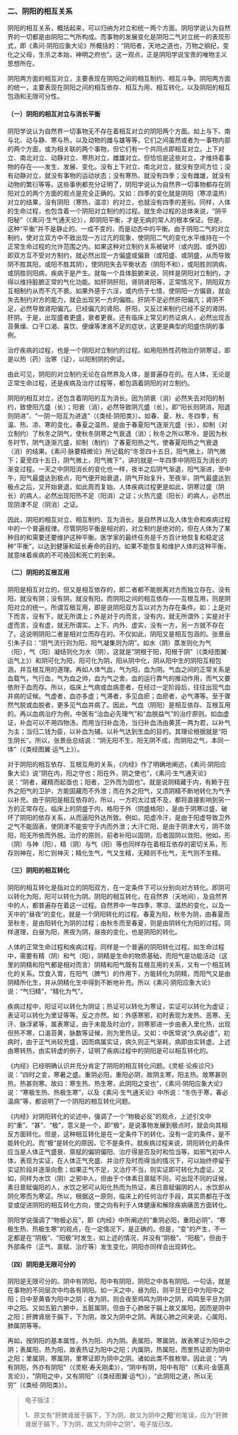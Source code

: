 ### 二、阴阳的相互关系

阴阳的相互关系，概括起来，可以归纳为对立和统一两个方面。阴阳学说认为自然界的一切都是由阴阳二气所构成。而事物的发展变化是阴阳二气对立统一的表现形式，即《素问·阴阳应象大论》所概括的：“阴阳者，天地之道也，万物之纲纪，变化之父母，生杀之本始，神明之府也”。这一观点，正是阴阳学说宝贵的唯物主义思想所在。

阴阳两方面的相互对立，主要表现在阴阳之间的相互制约、相互斗争。阴阳两方面的统一，主要表现在阴阳之间的相互依存、相互为用、相互转化，以及阴阳的相互包涵和无限可分性。

#### （一）阴阳的相互对立与消长平衡

阴阳学说认为自然界一切事物无不存在着相互对立的阴阳两个方面。如上与下、南与北、动与静、寒与热，以及动物的雌与雄等等，它们之间虽然或者为一事物内部的两个方面，或为相关联的两个事物，但它们有一个共同点即相互对立。上下对立、南北对立、动静对立、寒热对立，雌雄对立。但恰恰是这些对立，才维持着事物的存在——发生、发展、变化。没有上下对立、南北对立，就没有空间方位；没有动静对立，就没有事物的运动状态；没有寒热、就没有四季；没有雌雄，就没有动物的繁衍等等。这些事例都充分证明了，阴阳学说认为自然界一切事物都存在阴阳对立的两个方面的观点是完全正确的。又如：四季的变化就是阴阳（寒凉温热）对立的结果，没有阴阳（寒热，温凉）的对立，也就没有四季的差别。同样，人体的生命过程，也包含着一个阴阳对立制约的过程。就生命过程的总体来说，“阴平阳秘”（《素问·生气通天论》），即阴阳平衡，才是无病的常人的根本保证。但是，这种“平衡”并不是静止的、一成不变的，而是动态中的平衡。由于阴阳二气的对立制约，使对立双方中不致出现一方过亢的现象，使阴阳二气的变化水平维持在一个正常生命过程的允许范围之内。如果这种对立制约关系被破坏（或内因、或外因）即双方互不受对方制约，就必然出现一方偏盛或偏衰（或阳盛、或阴盛，从而导致阴不胜其阳，或阳不胜其阴），使阴阳失去平衡状态（阴阳不和），或阳胜则阴病，或阴胜则阳病，疾病于是产生。就每一个具体脏腑来说，同样是阴阳对立制约，才得以维持脏腑正常的气化功能。如肝阴肝阳，肾阴肾阳等，正常情况下，阴阳双方互相制约从而不亢不衰。如果外感于六淫，或内伤于七情，使阴阳一方偏衰，就会失去制约对方的能力，就会出现另一方的偏胜。肝阴不足必然肝阳偏亢；肾阴不足，必然导致肾阳偏亢。已经偏亢的肾阳、肝阳，又反过来制约已经不足的肾阴、肝阴。于是，出现盛者更盛，衰者更衰。还有临床上常见的热证病人，必然出现舌苔黄燥、口干口渴、喜饮、便燥等津液不足的症状，这更是典型的阳盛伤阴的事例。

治疗疾病的过程，也是一个阴阳对立制约的过程。如用阳热性药物治疗阴寒证，即是以热（药）治寒（证），以阳制阴的例证。

由此可见，阴阳的对立制约无论在自然界及人体，是普遍存在的。在人体，无论是正常生命过程，还是疾病及治疗过程等，都包涵着阴阳的对立制约。

阴阳的相互对立，还包含着阴阳的互为消长。因为阴衰（消）必然失去对阳的制约，致使阳亢盛（长）；阳衰（消），必然导致阴亢盛（长）。即“阳长则阴消，阳退则阴进”、“一阴一阳互为进退”（《类经·阴阳类》）。如春、夏、秋、冬四季，有温、热、凉、寒的变化，春夏之温热，是由于春夏阳气逐渐亢盛（长），抑制（对立制约）了秋冬之阴气，使秋冬阴寒之气衰退（消）；秋冬之所以寒冷，是因为秋冬时节，阴气逐渐亢盛，抑制（制约）了春夏阳热之气，使春夏阳热之气衰退（消）的结果。《素问·脉要精微论》所记载的“冬至四十五日，阳气微上，阴气微下；夏至四十五日，阴气微上，阳气微下”，讲的就是一年四季中阴阳互为消长的渐变过程。一天之中阴阳消长的变化也一样，夜半之后阴气渐退，阳气渐进，至中午，阳气最盛达到极点，阳气便开始衰退，阴气开始复升，至夜半，阴气最盛达到极点之后，又开始衰退，如此周而复始。人体疾病过程更是如此，阴寒过盛（阴长）的病人，必然出现阳热不足（阳消）之证；火热亢盛（阳长）的病人，必然出现阴津不足（阴消）之证。

因此，阴阳的相互对立、相互制约、互为消长，是自然界以及人体生命和疾病过程中的一个普遍规律。尽管阴阳平衡是相对的，对立制约是绝对的，但在人体为了某种目的和需要还要维护这种平衡。医学家的最终任务是千方百计地恢复和稳定这种“平衡”，以达到健康和延长寿命的目的。如果不能恢复和维护人体的这种平衡，就意味着疾病的不可挽回和死亡的到来。

#### （二）阴阳的互根互用

阴阳是相互对立的，但又是相互依存的，即二者都不能脱离对方而独立存在。没有阳，就没有阴；没有阴，就没有阳。而阴阳之间的相互依存——互根互用，则是阴阳对立的统一。所谓互根互用，即是说阴阳双方互以对方为存在条件。如：上是对下而言，没有下，就无所谓上；外是对于内而言，没有内，就无所谓外；实是对于虚而言，没有虚，就无所谓实。上下、内外、虚实，没有一方，另一方就不存在了。这说明阴阳二者是相对立而存在的。不仅如此，阴阳又是相互包涵的。张景岳引朱子曰：“阴气流行则为阳，阳气凝集则为阴”。如水（阴）蒸发则化为气（阳），气（阳）凝结则化为水（阴）。这就是“阴根于阳，阳根于阴”（《类经图翼·运气上》）和阴可化为阳，阳可化为阴，阳从阴中化，阴从阳中生的阴阳互相包涵，并互根互用的道理。再如人体气血，气为阳，血为阴。气血之间的正常关系是血载气，气行血，气为血之帅，血为气之舍。血的运行靠气的推动作用，而气又要依附于血而存。所以，临床上气病或血病患者，在经过一定阶段后，往往出现气血并病的证候。气虚者，血亦多虚；气滞者，多见血瘀；血瘀者，必气滞等。至于骤然气脱或血脱者，更多见气血并病了。因此，气血（阴阳）是相互依存、互根互用的。再以血病治疗为例，中医有“治血必先理气”和“血脱益气”的治疗原则。如血虚证，补血可以不用四物汤，而用当归补血汤，当归补血汤由黄芪一两为君，以补气为主；当归二钱为臣，以补血为辅。以补气达到生血的目的。其理论根据就是“阳生阴长”。所以，张景岳总结说：“阴无阳不生，阳无阴不成，而阴阳之气，本同一体”（《类经图翼·运气上》）。

对于阴阳的相互依存、互根互用的关系，《内经》作了明确地阐述，《素问·阴阳应象大论》说“阴在内，阳之守也；阳在外，阴之使也”，《素问·生气通天论》说：“阴者，藏精而起亟也；阳者，卫外而为固也”。就是说阴精藏于内，有赖于在外之阳气的卫护，方能固藏而不外泄；而在外之阳气，又须阴精不断地转化为气予以补充。由于阴阳是相互依存的，所以，一方的太过或不及，都将直接影响到另一方的正常存在。临床上的阴盛于内，格阳于外（阴盛格阳），是由于阴寒过盛、破坏了阴阳的依存关系，从而逼阳外达所致。例如，阳虚冷汗，是由于阳虚导致卫外之气不能固表，使阴津不能安守于内而外泄；大汗亡阳，是由于阴津大亏，阴不敛阳，阳无所依而外脱。治疗的原则，前者补阳以固阴，后者固阴以敛阳。他如，形（阴）与神（阳），精（阴）与气（阳）等也同样存在着相互依存的密切关系，形存则神在，形亡则神灭；精化生气，气又生精，无精则不化气，无气则不生精。

#### （三）阴阳的相互转化

阴阳的相互转化是指对立的阴阳双方，在一定条件下可以分别向对方转化。即阴可以转化为阳，阳可以转化为阴。阴阳的相互转化，在自然界（天地间），及自然界中的人，都普遍存在着这一过程。自然界中一年四季，寒凉、温热的变化，以及一天中的“昼夜”的变化，就是一个阴阳转化的过程。春夏为阳，秋冬为阴，由春夏而至秋冬，是由阳转化为阴的过程；由秋冬而至春夏，则是由阴转化为阳的过程。同样道理，白昼为阳，黑夜为阴，昼夜的变化，也是阴阳的转化。

人体的正常生命过程和疾病过程，同样是一个普遍的阴阳转化过程。如生命过程中，需要有精（阴）和气（阳），阴精是生命的物质基础，而阳气是功能活动（这里的阴精和阳气都是相对而言）阴精和阳气既有互根互用的关系，又有一个相互转化的关系。饮食入胃，在阳气（脾气）的作用下，方能转化为阴精，而阳气又是由阴精所化生，并从阴精化生中得到不断地补充。所以《素问·阴阳应象大论》说：“气归精”，“精化为气”。

疾病过程中，阳证可以转化为阴证；热证可以转化为寒证，实证可以转化为虚证；表证可以转化为里证等等。反之亦然。如：外感寒邪，初时表现为发热、恶寒、无汗、脉浮紧等，属表寒证，由于未能及时治疗，则寒邪进一步由表入里化热，出现但热不寒，口渴苔黄，脉数等证候，则为里热证。又如：中医常说“久病必虚”，初病时，由于正气尚较充盛，因而病属实证，病久则正气渐耗，病即由实转虚。上述由寒转热，由实转虚的例子，证明了疾病过程中的阴阳是可以相互转化的。

《内经》已经明确认识并充分肯定了阴阳的相互转化问题。《灵枢·论疾诊尺》说：“四时之变，寒暑之盛。重阴必阳，重阳必阴，故阴主寒，阳主热。故寒甚则热，热甚则寒。故曰：寒生热、热生寒，此阴阳之变也”，《素问·阴阳应象大论》说：“寒极生热、热极生寒”，以及《素问·生气通天论》中所说：“冬伤于寒，春必温病”等，都说明了一个阴阳的相互转化问题。

《内经》对阴阳转化的论述中，强调了一个“物极必反”的观点，上述引文中的“重”、“甚”、“极”，意义是一个，即“极”，是说事物发展到极点时，就会向其相反方面转化。但是，这种相互转化是在一定条件下的转化，没有一定的条件，是不能转化的。而“极”是转化的原因，它不是条件。就疾病过程来说，阴阳转化的条件应当是人体正气盛衰、禀赋的偏阴偏阳、治疗得是否及时和恰当等。如邪气初中人体，表现为实证，在人体正气充盛、并治疗及时而得当的情况下，可以始终停留于实证阶段并逐渐向愈；如果正气不足，又治疗不当，则实证即可转化为虚证。又如，同样为水饮（阴）之邪中人，但由于个体素日禀赋不同，可出现不同的证候，素日禀赋偏阳的人，水饮之邪可从阳化热而为热证，素日禀赋偏阴的人，水饮即从阴化寒而为寒证。所以，根据这一原则，临床上的任何治疗手段，其实质都在于改变或促进阴阳的相互转化方向，使之向有利于人体健康和解除疾病痛苦方面转化。

阴阳学说强调了“物极必反”，即《内经》中所阐述的“重阴必阳，重阳必阴”、“寒极生热、热极生寒”的观点，在一定情况下，是正确的。但是，“变”的产生，不一定都是在“阴极”、“阳极”时发生，如上述的情况，并没有“阴极”、“阳极”，但由于外部条件（正气、禀赋、治疗等）发生变化，阴阳亦同样会出现转化。

#### （四）阴阳是无限可分的

阴阳是无限可分的。阴中有阴阳，阳中有阴阳，阴阳之中各有阴阳。一句话，就是在事物的不同层次中均各有阴阳。如一天之中，昼为阳，则平旦至日中为阳中之阳；日中至黄昏为阳中之阴；夜为阴，则合夜至鸡鸣为阴中之阴，鸡鸣至平旦为阴中之阳。又如五脏六腑中，五脏属阴，但由于心肺居于膈上故又属阳，因而是阴中之阳；肝脾肾居于膈下，下为阴，故又为阴中之阴。再就心肺之间来说，心属阳，肺属阴等等。

再如，按阴阳的基本属性，外为阳、内为阴。表属阳，寒属阴，故表寒证为阳中之阴；表属阳，热为阳，故表热证为阳中之阳；内属阴，热属阳，而里热证即为阴中之阳；里属阴，寒属阴，里寒证即为阴中之阴。诸如此类不胜枚举。因此说：“内有阴阳，外亦有阴阳”（《灵枢·寿夭刚柔》），“阴中有阴，阳中有阳”（《素问·金匮真言论》），“阴阳之中，又有阴阳”（《类经图翼·运气》），“此阴阳之道，所以无穷”（《类经·阴阳类》）。

> 电子版注：
>
> 1、原文有“肝脾肾居于膈下，下为阴，故又为阴中之**阳**”的笔误，应为“肝脾肾居于膈下，下为阴，故又为阴中之阴”。电子版已改。
